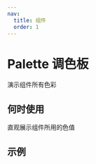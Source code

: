```yaml
---
nav:
  title: 组件
  order: 1
---
```


# Palette 调色板

演示组件所有色彩

## 何时使用

直观展示组件所用的色值

## 示例

<code src="./demos/demo1.tsx"></code>

